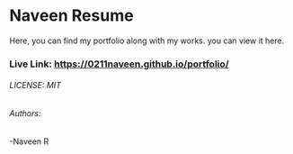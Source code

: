 # Naveen Resume
Here, you can find my portfolio
along with my works. you can view it here.

### Live Link: https://0211naveen.github.io/portfolio/

###### LICENSE: MIT

###### Authors:
-Naveen R